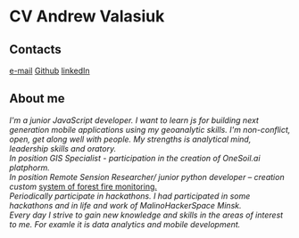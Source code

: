 # CV Andrew Valasiuk 

## Contacts
[e-mail](frolui29@gmail.com)     [Github](https://github.com/frolui)      [linkedIn](https://www.linkedin.com/in/andrevolosyuk)

## About me
_I'm a junior JavaScript developer. I want to learn js for building next generation mobile applications using my geoanalytic skills._
_I'm non-conflict, open, get along well with people. My strengths is analytical mind, leadership skills and oratory._\
_In position GIS Specialist - participation in the creation of OneSoil.ai platphorm._\
_In position Remote Sension Researcher/ junior python developer – creation custom_ [system of forest fire monitoring.](https://github.com/frolui/using-eo-learn-in-remote-sensing-/tree/master/v_0_6_0)\
_Periodically participate in hackathons. I had participated in some hackathons and in life and work of MalinoHackerSpace Minsk._\
_Every day I strive to gain new knowledge and skills in the areas of interest to me. For examle it is data analytics and mobile development._
